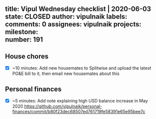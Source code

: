 title:	Vipul Wednesday checklist | 2020-06-03
state:	CLOSED
author:	vipulnaik
labels:	
comments:	0
assignees:	vipulnaik
projects:	
milestone:	
number:	191
--
## House chores

- [x] ~10 minutes: Add new housemates to Splitwise and upload the latest PG&E bill to it, then email new housemates about this

## Personal finances

- [x] ~5 minutes: Add note explaining high USD balance increase in May 2020 https://github.com/vipulnaik/personal-finances/commit/b80f23dec68507ed761719fe58391e65e95bee7c
